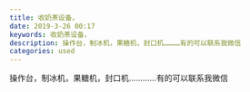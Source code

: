 ```yaml
---
title: 收奶茶设备，
date: 2019-3-26 00:17
keywords: 收奶茶设备，
description: 操作台，制冰机，果糖机，封口机…………有的可以联系我微信
categories: used
---
```

<td class="t_f" id="postmessage_3307594">

操作台，制冰机，果糖机，封口机…………有的可以联系我微信<br/>
<img alt="" border="0" class="zoom" data-cf-modified-db2854faf846175c16198420-="" file="http://www.flw.ph/data/appbyme/upload/image/201903/26/WXrRRPDGzSty.jpg" id="aimg_uPPPv" lazyloadthumb="1" onclick="" onmouseover="" src="http://www.flw.ph/data/appbyme/upload/image/201903/26/WXrRRPDGzSty.jpg"/><br/>
<br/>
</td>
